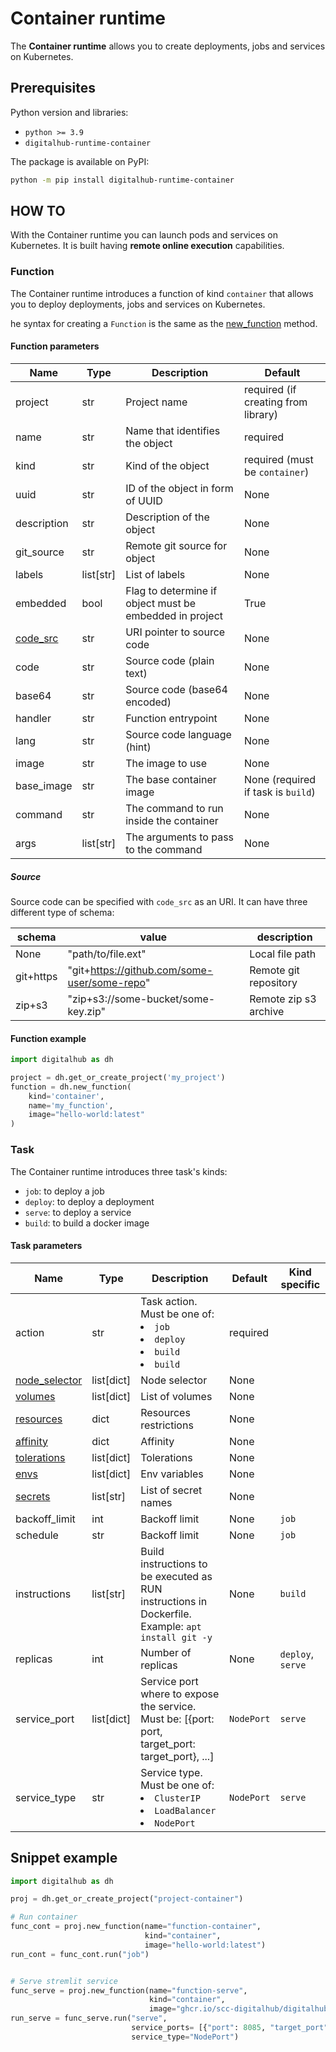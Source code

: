 # Container runtime

The **Container runtime** allows you to create deployments, jobs and services on Kubernetes.

## Prerequisites

Python version and libraries:

- `python >= 3.9`
- `digitalhub-runtime-container`

The package is available on PyPI:

```bash
python -m pip install digitalhub-runtime-container
```

## HOW TO

With the Container runtime you can launch pods and services on Kubernetes. It is built having **remote online execution** capabilities.

### Function

The Container runtime introduces a function of kind `container` that allows you to deploy deployments, jobs and services on Kubernetes.

he syntax for creating a `Function` is the same as the [new_function](../entities/functions/crud.md) method.

#### Function parameters

| Name | Type | Description | Default |
| --- | --- | --- | --- |
| project | str | Project name | required (if creating from library) |
| name | str | Name that identifies the object | required |
| kind | str | Kind of the object | required (must be `container`) |
| uuid | str | ID of the object in form of UUID | None |
| description | str | Description of the object | None |
| git_source | str | Remote git source for object | None |
| labels | list[str] | List of labels | None |
| embedded | bool | Flag to determine if object must be embedded in project | True |
| [code_src](#source) | str | URI pointer to source code | None |
| code | str | Source code (plain text)| None |
| base64 | str | Source code (base64 encoded)| None |
| handler | str | Function entrypoint | None |
| lang | str | Source code language (hint)| None |
| image | str | The image to use | None |
| base_image | str | The base container image | None (required if task is `build`) |
| command | str | The command to run inside the container | None |
| args | list[str] | The arguments to pass to the command | None |

##### Source

Source code can be specified with `code_src` as an URI. It can have three different type of schema:

| schema | value | description |
| --- | --- | --- |
| None | "path/to/file.ext" | Local file path |
| git+https | "git+https://github.com/some-user/some-repo" | Remote git repository |
| zip+s3 | "zip+s3://some-bucket/some-key.zip" | Remote zip s3 archive |

#### Function example

```python
import digitalhub as dh

project = dh.get_or_create_project('my_project')
function = dh.new_function(
    kind='container',
    name='my_function',
    image="hello-world:latest"
)
```

### Task

The Container runtime introduces three task's kinds:

- `job`: to deploy a job
- `deploy`: to deploy a deployment
- `serve`: to deploy a service
- `build`: to build a docker image

#### Task parameters

| Name | Type | Description | Default | Kind specific |
| --- | --- | --- | --- | --- |
| action | str | Task action. Must be one of: <li>`job`</li><li>`deploy`</li><li>`build`</li><li>`build`</li> | required | |
| [node_selector](../tasks/kubernetes-resources.md#node_selector) | list[dict] | Node selector | None | |
| [volumes](../tasks/kubernetes-resources.md#volumes) | list[dict] | List of volumes | None | |
| [resources](../tasks/kubernetes-resources.md#resources) | dict | Resources restrictions | None | |
| [affinity](../tasks/kubernetes-resources.md#affinity) | dict | Affinity | None | |
| [tolerations](../tasks/kubernetes-resources.md#tolerations) | list[dict] | Tolerations | None | |
| [envs](../tasks/kubernetes-resources.md#envs) | list[dict] | Env variables | None | |
| [secrets](../tasks/kubernetes-resources.md#secrets) | list[str] | List of secret names | None | |
| backoff_limit | int | Backoff limit | None | `job` |
| schedule | str | Backoff limit | None | `job` |
| instructions | list[str] | Build instructions to be executed as RUN instructions in Dockerfile.<br>Example: `apt install git -y` | None | `build` |
| replicas | int | Number of replicas | None | `deploy`, `serve` |
| service_port| list[dict] | Service port where to expose the service. Must be: [{port: port, target_port: target_port}, ...] | `NodePort` | `serve` |
| service_type| str | Service type. Must be one of: <li>`ClusterIP`</li><li>`LoadBalancer`</li><li>`NodePort`</li> | `NodePort` | `serve` |


## Snippet example

```python
import digitalhub as dh

proj = dh.get_or_create_project("project-container")

# Run container
func_cont = proj.new_function(name="function-container",
                              kind="container",
                              image="hello-world:latest")
run_cont = func_cont.run("job")


# Serve stremlit service
func_serve = proj.new_function(name="function-serve",
                               kind="container",
                               image="ghcr.io/scc-digitalhub/digitalhub-core-streamlit:latest")
run_serve = func_serve.run("serve",
                           service_ports= [{"port": 8085, "target_port": 8501}],
                           service_type="NodePort")
```
